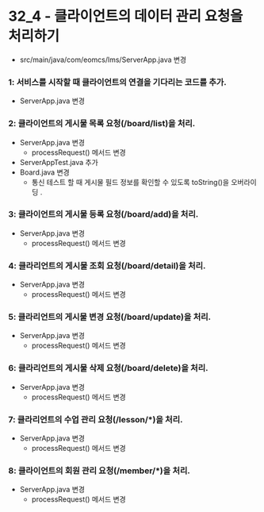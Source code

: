 # 32_4 - 클라이언트의 데이터 관리 요청을 처리하기 



- src/main/java/com/eomcs/lms/ServerApp.java 변경

###  1: 서비스를 시작할 때 클라이언트의 연결을 기다리는 코드를 추가.

- ServerApp.java 변경
###  2: 클라이언트의 게시물 목록 요청(/board/list)을 처리.

- ServerApp.java 변경
  - processRequest() 메서드 변경
- ServerAppTest.java 추가
- Board.java 변경
  - 통신 테스트 할 때 게시물 필드 정보를 확인할 수 있도록 toString()을 오버라이딩 .

###  3: 클라이언트의 게시물 등록 요청(/board/add)을 처리.

- ServerApp.java 변경
  - processRequest() 메서드 변경

###  4: 클라리언트의 게시물 조회 요청(/board/detail)을 처리.

- ServerApp.java 변경
  - processRequest() 메서드 변경
  
###  5: 클라리언트의 게시물 변경 요청(/board/update)을 처리.

- ServerApp.java 변경
  - processRequest() 메서드 변경  
  
###  6: 클라리언트의 게시물 삭제 요청(/board/delete)을 처리.

- ServerApp.java 변경
  - processRequest() 메서드 변경  

###  7: 클라리언트의 수업 관리 요청(/lesson/*)을 처리.

- ServerApp.java 변경
  - processRequest() 메서드 변경  
  
###  8: 클라이언트의 회원 관리 요청(/member/*)을 처리.

- ServerApp.java 변경
  - processRequest() 메서드 변경  